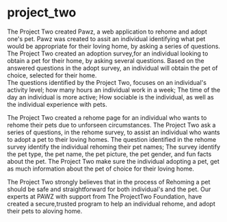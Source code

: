 # project_two
The Project Two created Pawz, a web application to rehome and adopt one's pet. 
Pawz was created to assit an individual identifying what pet would be appropriate for their loving home, by asking a series of questions.
The Project Two created an adoption survey,for an individual looking to obtain a pet for their home, by asking several questions. 
Based on the answered questions in the adopt survey, an individual will obtain the pet of choice, selected for their home.  
The questions identified by the Project Two, focuses on an individual's activity level; how many hours an individual work in a week; 
The time of the day an individual is more active; How sociable is the individual, as well as the individual experience with pets.

The Project Two created a rehome page for an individual who wants to rehome their pets due to unforseen circumstances.
The Project Two ask a series of questions, in the rehome survey, to assist an individual who wants to adopt a pet to their loving homes.
The question identified in the rehome survey identify the individual rehoming their pet names; The survey identify the pet type, the pet name, the pet picture, the pet gender, and fun facts about the pet. The Project Two make sure the individual adopting a pet, get as much
information about the pet of choice for their loving home. 


The Project Two strongly believes that in the process of Rehoming a pet should be safe and straightforward for both individual's and the pet.
Our experts at PAWZ with support from The ProjectTwo Foundation, have created a secure,trusted program to help an individual rehome, and adopt their pets to aloving home.
